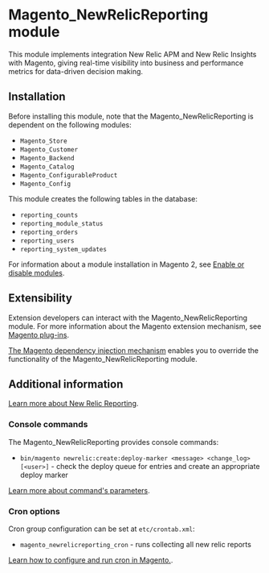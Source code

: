 # Magento_NewRelicReporting module

This module implements integration New Relic APM and New Relic Insights with Magento, giving real-time visibility into business and performance metrics for data-driven decision making.

## Installation

Before installing this module, note that the Magento_NewRelicReporting is dependent on the following modules:

- `Magento_Store`
- `Magento_Customer`
- `Magento_Backend`
- `Magento_Catalog`
- `Magento_ConfigurableProduct`
- `Magento_Config`

This module creates the following tables in the database:

- `reporting_counts`
- `reporting_module_status`
- `reporting_orders`
- `reporting_users`
- `reporting_system_updates`

For information about a module installation in Magento 2, see [Enable or disable modules](https://experienceleague.adobe.com/docs/commerce-operations/installation-guide/tutorials/manage-modules.html).

## Extensibility

Extension developers can interact with the Magento_NewRelicReporting module. For more information about the Magento extension mechanism, see [Magento plug-ins](https://developer.adobe.com/commerce/php/development/components/plugins/).

[The Magento dependency injection mechanism](https://developer.adobe.com/commerce/php/development/components/dependency-injection/) enables you to override the functionality of the Magento_NewRelicReporting module.

## Additional information

[Learn more about New Relic Reporting](https://docs.magento.com/user-guide/reports/new-relic-reporting.html).

### Console commands

The Magento_NewRelicReporting provides console commands:

- `bin/magento newrelic:create:deploy-marker <message> <change_log> [<user>]` - check the deploy queue for entries and create an appropriate deploy marker

[Learn more about command's parameters](https://experienceleague.adobe.com/docs/commerce-operations/reference/magento-open-source.html#newreliccreatedeploy-marker).

### Cron options

Cron group configuration can be set at `etc/crontab.xml`:

- `magento_newrelicreporting_cron` - runs collecting all new relic reports

[Learn how to configure and run cron in Magento.](https://experienceleague.adobe.com/docs/commerce-operations/configuration-guide/cli/configure-cron-jobs.html).
